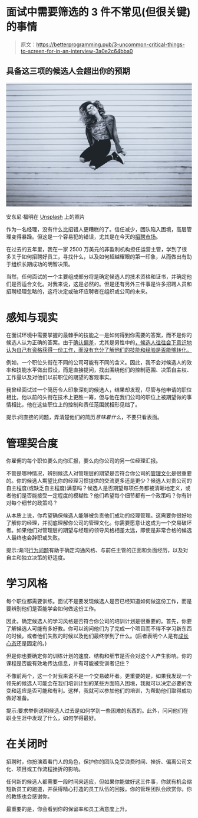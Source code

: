# 面试中需要筛选的 3 件不常见(但很关键)的事情

> 原文：<https://betterprogramming.pub/3-uncommon-critical-things-to-screen-for-in-an-interview-3a0e2c64bba0>

## 具备这三项的候选人会超出你的预期

![](img/62654f66d937991674689aedbdce7d4e.png)

安东尼·福明在 [Unsplash](https://unsplash.com/s/photos/happy?utm_source=unsplash&utm_medium=referral&utm_content=creditCopyText) 上的照片

作为一名经理，没有什么比招错人更糟糕的了。信任减少，团队陷入困境，高层管理变得暴躁。但这是一个容易犯的错误，尤其是在今天的[招聘市场](https://www.shrm.org/resourcesandtools/hr-topics/talent-acquisition/pages/recruiting-is-top-hr-concern-2021.aspx)。

在过去的五年里，我在一家 2500 万美元的非盈利机构担任运营主管，学到了很多关于如何招聘好员工，寻找什么，以及如何超越耀眼的第一印象，从而做出有助于组织长期成功的明智决策。

当然，任何面试的一个主要组成部分将是确定候选人的技术资格和证书，并确定他们是否适合文化。对我来说，这是必然的。但是还有另外三件事是许多招聘人员和招聘经理忽略的，这将决定或破坏应聘者在组织或公司的未来。

# **感知与现实**

在面试环境中需要掌握的最棘手的技能之一是如何得到你需要的答案，而不是你的候选人认为正确的答案。由于[确认偏差](https://www.britannica.com/science/confirmation-bias)，尤其是男性中的[，候选人往往会下意识地认为自己有资格获得一份工作，而没有充分了解他们的技能和经验是否能够转化。](https://www.forbes.com/sites/nextavenue/2014/09/11/are-women-too-timid-when-they-job-search/?sh=5472a1f9411d)

例如，一个职位头衔在不同的公司可能有不同的含义。因此，我不会对候选人的效率和技能水平做出假设，而是直接提问，找出围绕他们的控制范围、决策自主权、工作量以及对他们以前职位的期望的客观事实。

我曾经面试过一个简历令人印象深刻的候选人，结果却发现，尽管与他申请的职位相比，他以前的头衔在技术上更胜一筹，但与他在我们公司的职位上被期望做的事情相比，他在这些职位上的控制和责任范围就相形见绌了。

提示:问直接的问题，弄清楚他们的简历*意味着什么*，不要只看表面。

# **管理契合度**

你雇佣的每个职位要么向你汇报，要么向你公司的另一位经理汇报。

不管是哪种情况，辨别候选人对管理层的期望是否符合你公司的[管理文化](https://simplicable.com/new/management-culture)是很重要的。你的候选人期望比你的经理习惯提供的交流更多还是更少？候选人对贵公司的自主程度(或缺乏自主程度)满意吗？候选人是否期望每项任务都被清晰地定义，或者他们是否能接受一定程度的模糊性？他们希望每个细节都有一个政策吗？你有针对每个细节的政策吗？

从本质上说，你希望确保候选人能够被负责他们成功的经理管理。这需要你很好地了解你的经理，并彻底理解你公司的管理文化。你需要愿意让这成为一个交易破坏者。如果他们对管理层的期望与经理的领导风格相差太远，即使是非常合格的候选人最终也会辞职或失败。

提示:询问[行为问题](https://www.topechelon.com/blog/placement-process/top-behavioral-interview-questions-list-examples/)有助于确定沟通风格、与前任主管的正面和负面经历，以及对自主和独立决策的舒适度。

# **学习风格**

每个职位都需要训练。面试不是要发现候选人是否已经知道如何做这份工作，而是要辨别他们是否能学会如何做这份工作。

因此，确定候选人的学习风格是否符合你公司的培训计划是很重要的。首先，你要了解候选人可能有多好教。你可以询问他们为了完成一个项目而不得不学习新东西的时候，或者他们失败的时候以及他们最终学到了什么。(后者表明个人是有[成长心态](https://www.inc.com/larry-robertson/a-growth-mindset-is-powerful-but-only-if-you-know-how-to-use-it.html)还是固定的。)

但是你也要确定你的训练计划的速度、结构和细节是否会对这个人产生影响。你的课程是否能有效地传达信息，并有可能被受训者记住？

不像前两个，这一个对我来说不是一个交易破坏者。更重要的是，如果我发现一个领先的候选人可能会在我们培训计划的某些方面陷入困境，我就可以决定必要的改变和适应是否可能和有利。这样，我就可以参加他们的培训，为帮助他们取得成功做好准备。

提示:要求举例说明候选人过去是如何学到一些困难的东西的。此外，问问他们在职业生涯中发现了什么，如何学得最好。

# **在关闭时**

招聘时，你扮演着看门人的角色，保护你的团队免受浪费时间、挫折、偏离公司文化、项目或工作流程挫折的影响。

任何新的候选人都需要一段时间来适应，但如果你能做好这三件事，你就有机会缩短新员工的跑道，并获得精心打造的员工队伍的回报。你的管理团队会欣赏你，你的教练也会感谢你。

最重要的是，你会看到你的保留率和员工满意度上升。